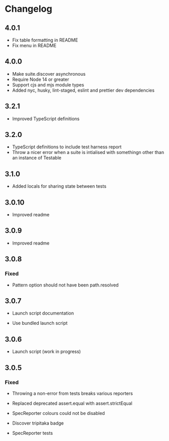 # Changelog

## 4.0.1

- Fix table formatting in README
- Fix menu in README

## 4.0.0

- Make suite.discover asynchronous
- Require Node 14 or greater
- Support cjs and mjs module types
- Added nyc, husky, lint-staged, eslint and prettier dev dependencies

## 3.2.1

- Improved TypeScript definitions

## 3.2.0

- TypeScript definitions to include test harness report
- Throw a nicer error when a suite is intialised with somethingn other than an instance of Testable

## 3.1.0

- Added locals for sharing state between tests

## 3.0.10

- Improved readme

## 3.0.9

- Improved readme

## 3.0.8

### Fixed

- Pattern option should not have been path.resolved

## 3.0.7

- Launch script documentation

- Use bundled launch script

## 3.0.6

- Launch script (work in progress)

## 3.0.5

### Fixed

- Throwing a non-error from tests breaks various reporters
- Replaced deprecated assert.equal with assert.strictEqual
- SpecReporter colours could not be disabled

- Discover tripitaka badge
- SpecReporter tests
